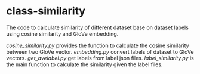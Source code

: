 # class-similarity
The code to calculate similarity of different dataset base on dataset labels using cosine similarity and GloVe embedding.

*cosine_similarity.py* provides the function to calculate the cosine similarity between two GloVe vector.
*embedding.py* convert labels of dataset to GloVe vectors.
*get_avelabel.py* get labels from label json files.
*label_similarity.py* is the main function to calculate the similarity given the label files.
